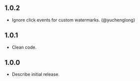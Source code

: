 ## 1.0.2
- Ignore click events for custom watermarks. (@yuchenglong)

## 1.0.1
- Clean code.

## 1.0.0
- Describe initial release.
